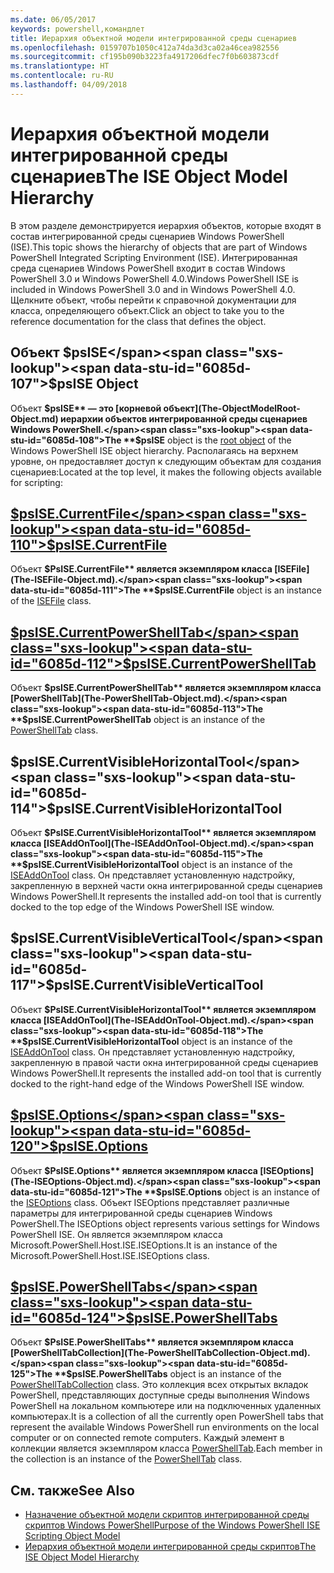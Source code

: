 ```yaml
---
ms.date: 06/05/2017
keywords: powershell,командлет
title: Иерархия объектной модели интегрированной среды сценариев
ms.openlocfilehash: 0159707b1050c412a74da3d3ca02a46cea982556
ms.sourcegitcommit: cf195b090b3223fa4917206dfec7f0b603873cdf
ms.translationtype: HT
ms.contentlocale: ru-RU
ms.lasthandoff: 04/09/2018
---
```

# <a name="the-ise-object-model-hierarchy"></a><span data-ttu-id="6085d-103">Иерархия объектной модели интегрированной среды сценариев</span><span class="sxs-lookup"><span data-stu-id="6085d-103">The ISE Object Model Hierarchy</span></span>

<span data-ttu-id="6085d-104">В этом разделе демонстрируется иерархия объектов, которые входят в состав интегрированной среды сценариев Windows PowerShell (ISE).</span><span class="sxs-lookup"><span data-stu-id="6085d-104">This topic shows the hierarchy of objects that are part of Windows PowerShell Integrated Scripting Environment (ISE).</span></span>
<span data-ttu-id="6085d-105">Интегрированная среда сценариев Windows PowerShell входит в состав Windows PowerShell 3.0 и Windows PowerShell 4.0.</span><span class="sxs-lookup"><span data-stu-id="6085d-105">Windows PowerShell ISE is included in Windows PowerShell 3.0 and in Windows PowerShell 4.0.</span></span>
<span data-ttu-id="6085d-106">Щелкните объект, чтобы перейти к справочной документации для класса, определяющего объект.</span><span class="sxs-lookup"><span data-stu-id="6085d-106">Click an object to take you to the reference documentation for the class that defines the object.</span></span>

## <a name="psise-object"></a><span data-ttu-id="6085d-107">Объект $psISE</span><span class="sxs-lookup"><span data-stu-id="6085d-107">$psISE Object</span></span>

<span data-ttu-id="6085d-108">Объект **$psISE** — это [корневой объект](The-ObjectModelRoot-Object.md) иерархии объектов интегрированной среды сценариев Windows PowerShell.</span><span class="sxs-lookup"><span data-stu-id="6085d-108">The **$psISE** object is the [root object](The-ObjectModelRoot-Object.md) of the Windows PowerShell ISE object hierarchy.</span></span>
<span data-ttu-id="6085d-109">Располагаясь на верхнем уровне, он предоставляет доступ к следующим объектам для создания сценариев:</span><span class="sxs-lookup"><span data-stu-id="6085d-109">Located at the top level, it makes the following objects available for scripting:</span></span>

## <a name="psisecurrentfilethe-isefile-objectmd"></a>[<span data-ttu-id="6085d-110">$psISE.CurrentFile</span><span class="sxs-lookup"><span data-stu-id="6085d-110">$psISE.CurrentFile</span></span>](The-ISEFile-Object.md)

<span data-ttu-id="6085d-111">Объект **$PsISE.CurrentFile** является экземпляром класса [ISEFile](The-ISEFile-Object.md).</span><span class="sxs-lookup"><span data-stu-id="6085d-111">The **$psISE.CurrentFile** object is an instance of the [ISEFile](The-ISEFile-Object.md) class.</span></span>

## <a name="psisecurrentpowershelltabthe-powershelltab-objectmd"></a>[<span data-ttu-id="6085d-112">$psISE.CurrentPowerShellTab</span><span class="sxs-lookup"><span data-stu-id="6085d-112">$psISE.CurrentPowerShellTab</span></span>](The-PowerShellTab-Object.md)

<span data-ttu-id="6085d-113">Объект **$psISE.CurrentPowerShellTab** является экземпляром класса [PowerShellTab](The-PowerShellTab-Object.md).</span><span class="sxs-lookup"><span data-stu-id="6085d-113">The **$psISE.CurrentPowerShellTab** object is an instance of the [PowerShellTab](The-PowerShellTab-Object.md) class.</span></span>

## <a name="psisecurrentvisiblehorizontaltool"></a><span data-ttu-id="6085d-114">$psISE.CurrentVisibleHorizontalTool</span><span class="sxs-lookup"><span data-stu-id="6085d-114">$psISE.CurrentVisibleHorizontalTool</span></span>

<span data-ttu-id="6085d-115">Объект **$PsISE.CurrentVisibleHorizontalTool** является экземпляром класса [ISEAddOnTool](The-ISEAddOnTool-Object.md).</span><span class="sxs-lookup"><span data-stu-id="6085d-115">The **$psISE.CurrentVisibleHorizontalTool** object is an instance of the [ISEAddOnTool](The-ISEAddOnTool-Object.md) class.</span></span>
<span data-ttu-id="6085d-116">Он представляет установленную надстройку, закрепленную в верхней части окна интегрированной среды сценариев Windows PowerShell.</span><span class="sxs-lookup"><span data-stu-id="6085d-116">It represents the installed add-on tool that is currently docked to the top edge of the Windows PowerShell ISE window.</span></span>

## <a name="psisecurrentvisibleverticaltool"></a><span data-ttu-id="6085d-117">$psISE.CurrentVisibleVerticalTool</span><span class="sxs-lookup"><span data-stu-id="6085d-117">$psISE.CurrentVisibleVerticalTool</span></span>

<span data-ttu-id="6085d-118">Объект **$PsISE.CurrentVisibleHorizontalTool** является экземпляром класса [ISEAddOnTool](The-ISEAddOnTool-Object.md).</span><span class="sxs-lookup"><span data-stu-id="6085d-118">The **$psISE.CurrentVisibleHorizontalTool** object is an instance of the [ISEAddOnTool](The-ISEAddOnTool-Object.md) class.</span></span>
<span data-ttu-id="6085d-119">Он представляет установленную надстройку, закрепленную в правой части окна интегрированной среды сценариев Windows PowerShell.</span><span class="sxs-lookup"><span data-stu-id="6085d-119">It represents the installed add-on tool that is currently docked to the right-hand edge of the Windows PowerShell ISE window.</span></span>

## <a name="psiseoptionsthe-iseoptions-objectmd"></a>[<span data-ttu-id="6085d-120">$psISE.Options</span><span class="sxs-lookup"><span data-stu-id="6085d-120">$psISE.Options</span></span>](The-ISEOptions-Object.md)

<span data-ttu-id="6085d-121">Объект **$PsISE.Options** является экземпляром класса [ISEOptions](The-ISEOptions-Object.md).</span><span class="sxs-lookup"><span data-stu-id="6085d-121">The **$psISE.Options** object is an instance of the [ISEOptions](The-ISEOptions-Object.md) class.</span></span>
<span data-ttu-id="6085d-122">Объект ISEOptions представляет различные параметры для интегрированной среды сценариев Windows PowerShell.</span><span class="sxs-lookup"><span data-stu-id="6085d-122">The ISEOptions object represents various settings for Windows PowerShell ISE.</span></span>
<span data-ttu-id="6085d-123">Он является экземпляром класса Microsoft.PowerShell.Host.ISE.ISEOptions.</span><span class="sxs-lookup"><span data-stu-id="6085d-123">It is an instance of the Microsoft.PowerShell.Host.ISE.ISEOptions class.</span></span>

## <a name="psisepowershelltabsthe-powershelltabcollection-objectmd"></a>[<span data-ttu-id="6085d-124">$psISE.PowerShellTabs</span><span class="sxs-lookup"><span data-stu-id="6085d-124">$psISE.PowerShellTabs</span></span>](The-PowerShellTabCollection-Object.md)

<span data-ttu-id="6085d-125">Объект **$PsISE.PowerShellTabs** является экземпляром класса [PowerShellTabCollection](The-PowerShellTabCollection-Object.md).</span><span class="sxs-lookup"><span data-stu-id="6085d-125">The **$psISE.PowerShellTabs** object is an instance of the [PowerShellTabCollection](The-PowerShellTabCollection-Object.md) class.</span></span>
<span data-ttu-id="6085d-126">Это коллекция всех открытых вкладок PowerShell, представляющих доступные среды выполнения Windows PowerShell на локальном компьютере или на подключенных удаленных компьютерах.</span><span class="sxs-lookup"><span data-stu-id="6085d-126">It is a collection of all the currently open PowerShell tabs that represent the available Windows PowerShell run environments on the local computer or on connected remote computers.</span></span>
<span data-ttu-id="6085d-127">Каждый элемент в коллекции является экземпляром класса [PowerShellTab](The-PowerShellTab-Object.md).</span><span class="sxs-lookup"><span data-stu-id="6085d-127">Each member in the collection is an instance of the [PowerShellTab](The-PowerShellTab-Object.md) class.</span></span>

## <a name="see-also"></a><span data-ttu-id="6085d-128">См. также</span><span class="sxs-lookup"><span data-stu-id="6085d-128">See Also</span></span>

- [<span data-ttu-id="6085d-129">Назначение объектной модели скриптов интегрированной среды скриптов Windows PowerShell</span><span class="sxs-lookup"><span data-stu-id="6085d-129">Purpose of the Windows PowerShell ISE Scripting Object Model</span></span>](Purpose-of-the-Windows-PowerShell-ISE-Scripting-Object-Model.md)
- [<span data-ttu-id="6085d-130">Иерархия объектной модели интегрированной среды скриптов</span><span class="sxs-lookup"><span data-stu-id="6085d-130">The ISE Object Model Hierarchy</span></span>](The-ISE-Object-Model-Hierarchy.md)